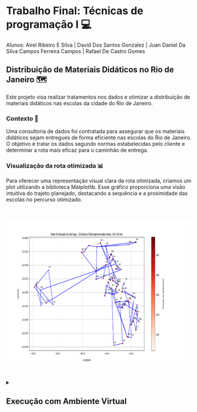 # Trabalho Final: Técnicas de programação I 💻

Alunos: Airel Ribeiro E Silva | David Dos Santos Gonzalez | Juan Daniel Da Silva Campos Ferreira Campos | Rafael De Castro Gomes

## Distribuição de Materiais Didáticos no Rio de Janeiro 🗺️

Este projeto visa realizar tratamentos nos dados e otimizar a distribuição de materiais didáticos nas escolas da cidade do Rio de Janeiro.

### Contexto 🚚

Uma consultoria de dados foi contratada para assegurar que os materiais didáticos sejam entregues de forma eficiente nas escolas do Rio de Janeiro. O objetivo é tratar os dados segundo normas estabelecidas pelo cliente e determinar a rota mais eficaz para o caminhão de entrega.

### Visualização da rota otimizada 📊

Para oferecer uma representação visual clara da rota otimizada, criamos um plot utilizando a biblioteca Matplotlib. Esse gráfico proporciona uma visão intuitiva do trajeto planejado, destacando a sequência e a proximidade das escolas no percurso otimizado.

</br>
<p align="center">
  <kbd>
 <img width="800" style="border-radius: 10px" height="400" src="figure_1.png" alt="Intro"> 
  </kbd>
  </br>
</p>
</br>


<details>
<summary><h2>Execução com Ambiente Virtual</h2></summary>

<details>
<summary><h3>Linux</h3></summary>

## Instale o virtualenv

Para instalar o `virtualenv`, abra o terminal e execute o seguinte comando:

```bash
pip install virtualenv
```

## Criação e Ativação de um Ambiente Virtual

Abra o terminal e navegue até o diretório raiz do projeto, lá crie o ambiente com o seguinte comando:

```bash
virtualenv venv
```

Agora ative seu ambiente virtual:

```bash
source venv/bin/activate
```

## Instlação das ferraments necessárias:

Agora você pode, ainda na pasta raiz, instalar as ferramentas necessárias para rodar a aplicação usando o arquivo requirements.txt:

```bash
pip install -r requirements.txt
```

## Desativação do ambiente virtual:

Para desativar seu ambiente virtual, basta executar o seguinte comando:

```bash
deactivate
```

</details>

<details>
<summary><h3>Windows</h3></summary>

## Instale o virtualenv

Para instalar o `virtualenv`, abra o Prompt de Comando ou PowerShell como administrador e execute o seguinte comando:

```bash
pip install virtualenv
```

## Criação e Ativação de um Ambiente Virtual

Abra o Prompt de Comando ou PowerShell e navegue até o diretório raiz do projeto, lá crie o ambiente com o seguinte comando:

```bash
virtualenv venv
```

Agora ative seu ambiente virtual:

```bash
venv/bin/activate
```

## Instlação das ferraments necessárias:

Agora você pode, ainda na pasta raiz, instalar as ferramentas necessárias para rodar a aplicação usando o arquivo requirements.txt:

```bash
pip install -r requirements.txt
```

## Desativação do ambiente virtual:

Para desativar seu ambiente virtual, basta executar o seguinte comando:

```bash
deactivate
```

</details>
</details>
